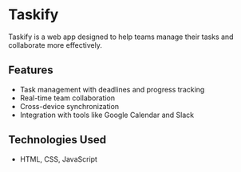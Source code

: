 # Taskify

Taskify is a web app designed to help teams manage their tasks and collaborate more effectively.

## Features

- Task management with deadlines and progress tracking
- Real-time team collaboration
- Cross-device synchronization
- Integration with tools like Google Calendar and Slack

## Technologies Used

- HTML, CSS, JavaScript
